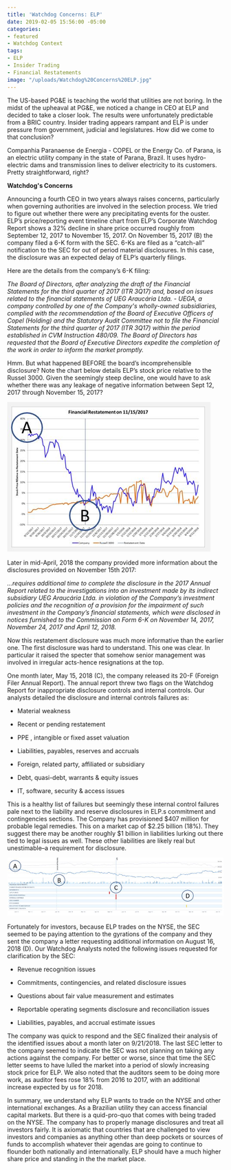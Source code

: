 ```yaml
---
title: 'Watchdog Concerns: ELP'
date: 2019-02-05 15:56:00 -05:00
categories:
- featured
- Watchdog Context
tags:
- ELP
- Insider Trading
- Financial Restatements
image: "/uploads/Watchdog%20Concerns%20ELP.jpg"
---
```


The US-based PG&E is teaching the world that utilities are not boring.  In the midst of the upheaval at PG&E, we noticed a change in CEO at ELP and decided to take a closer look.  The results were unfortunately predictable from a BRIC country.  Insider trading appears rampant and ELP is under pressure from government, judicial and legislatures.  How did we come to that conclusion?

Companhia Paranaense de Energia - COPEL or the Energy Co. of Parana, is an electric utility company in the state of Parana, Brazil.  It uses hydro-electric dams and transmission lines to deliver electricity to its customers.  Pretty straightforward, right?

**Watchdog's Concerns**

Announcing a fourth CEO in two years always raises concerns, particularly when governing authorities are involved in the selection process.  We tried to figure out whether there were any precipitating events for the ouster.   ELP’s price/reporting event timeline chart from ELP’s Corporate Watchdog Report shows a 32% decline in share price occurred roughly from September 12, 2017 to November 15, 2017. On November 15, 2017 (B) the company filed a 6-K form with the SEC.  6-Ks are filed as a “catch-all” notification to the SEC for out of period material disclosures.  In this case, the disclosure was an expected delay of ELP’s quarterly filings.

Here are the details from the company’s 6-K filing:

*The Board of Directors, after analyzing the draft of the Financial Statements for the third quarter of 2017 (ITR 3Q17) and, based on issues related to the financial statements of UEG Araucária Ltda. - UEGA, a company controlled by one of the Company's wholly-owned subsidiaries, complied with the recommendation of the Board of Executive Officers of Copel (Holding) and the Statutory Audit Committee not to file the Financial Statements for the third quarter of 2017 (ITR 3Q17) within the period established in CVM Instruction 480/09. The Board of Directors has requested that the Board of Executive Directors expedite the completion of the work in order to inform the market promptly.*

Hmm. But what happened BEFORE the board’s incomprehensible disclosure?  Note the chart below details ELP’s stock price relative to the Russel 3000.  Given the seemingly steep decline, one would have to ask whether there was any leakage of negative information between  Sept 12, 2017 through November 15, 2017?

![ELP1.JPG](/uploads/ELP1.JPG)

Later in mid-April, 2018 the company provided more information about the disclosures provided on November 15th 2017:

*...requires additional time to complete the disclosure in the 2017 Annual Report related to the investigations into an investment made by its indirect subsidiary UEG Araucária Ltda. in violation of the Company’s investment policies and the recognition of a provision for the impairment of such investment in the Company’s financial statements, which were disclosed in notices furnished to the Commission on Form 6-K on November 14, 2017, November 24, 2017 and April 12, 2018.*

Now this restatement disclosure was much more informative than the earlier one.  The first disclosure was hard to understand.  This one was clear. In particular it raised the specter that somehow senior management was involved in irregular acts-hence resignations at the top.

One month later, May 15, 2018 (C), the company released its 20-F (Foreign Filer Annual Report).  The annual report threw two flags on the Watchdog Report for inappropriate disclosure controls and internal controls.  Our analysts detailed the disclosure and internal controls failures as:

* Material weakness

* Recent or pending restatement

* PPE , intangible or fixed asset valuation

* Liabilities, payables, reserves and accruals

* Foreign, related party, affiliated or subsidiary

* Debt, quasi-debt, warrants & equity issues

* IT, software, security & access issues

This is a healthy list of failures but seemingly these internal control failures pale next to the liability and reserve disclosures in ELP.s commitment and contingencies sections.  The Company has provisioned $407 million for probable legal remedies.  This on a market cap of $2.25 billion (18%).  They suggest there may be another roughly $1 billion in liabilities lurking out there tied to legal issues as well.  These other liabilities are likely real but unestimable–a requirement for disclosure.

![ELP2.JPG](/uploads/ELP2.JPG)

Fortunately for investors, because ELP trades on the NYSE, the SEC seemed to be paying attention to the gyrations of the company and they sent the company a letter requesting additional information on August 16, 2018 (D).  Our Watchdog Analysts noted the following issues requested for clarification by the SEC:

* Revenue recognition issues

* Commitments, contingencies, and related disclosure issues

* Questions about fair value measurement and estimates

* Reportable operating segments disclosure and reconciliation issues

* Liabilities, payables, and accrual estimate issues

The company was quick to respond and the SEC finalized their analysis of the identified issues about a month later on 9/21/2018.  The last SEC letter to the company seemed to indicate the SEC was not planning on taking any actions against the company.  For better or worse, since that time the SEC letter seems to have lulled the market into a period of slowly increasing  stock price for ELP.  We also noted that the auditors seem to be doing more work, as auditor fees rose 18% from 2016 to 2017, with an additional increase expected by us for 2018.

In summary, we understand why ELP wants to trade on the NYSE and other international exchanges.  As a Brazilian utility they can access financial capital markets.  But there is a quid-pro-quo that comes with being traded on the NYSE.  The company has to properly manage disclosures and treat all investors fairly.  It is axiomatic that countries that are challenged to view investors and companies as anything other than deep pockets or sources of funds to accomplish whatever their agendas are going to continue to flounder both nationally and internationally.  ELP should have a much higher share price and standing in the the market place.